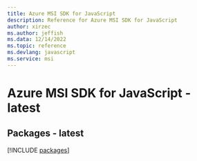 ```yaml
---
title: Azure MSI SDK for JavaScript
description: Reference for Azure MSI SDK for JavaScript
author: xirzec
ms.author: jeffish
ms.data: 12/14/2022
ms.topic: reference
ms.devlang: javascript
ms.service: msi
---
```

# Azure MSI SDK for JavaScript - latest
## Packages - latest
[!INCLUDE [packages](msi-index.md)]